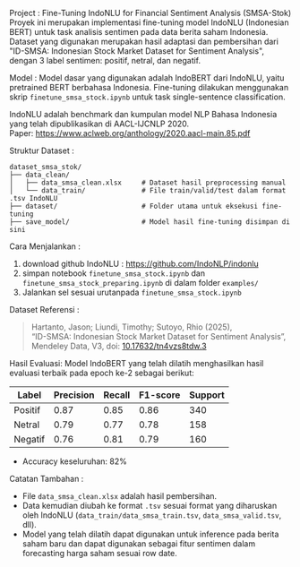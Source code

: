 Project : Fine-Tuning IndoNLU for Financial Sentiment Analysis (SMSA-Stok)
Proyek ini merupakan implementasi fine-tuning model IndoNLU (Indonesian BERT) untuk task analisis sentimen pada data berita saham Indonesia. Dataset yang digunakan merupakan hasil adaptasi dan pembersihan dari "ID-SMSA: Indonesian Stock Market Dataset for Sentiment Analysis", dengan 3 label sentimen: positif, netral, dan negatif.

Model :
Model dasar yang digunakan adalah IndoBERT dari IndoNLU, yaitu pretrained BERT berbahasa Indonesia. Fine-tuning dilakukan menggunakan skrip `finetune_smsa_stock.ipynb` untuk task single-sentence classification.

IndoNLU adalah benchmark dan kumpulan model NLP Bahasa Indonesia yang telah dipublikasikan di AACL-IJCNLP 2020.  
Paper: https://www.aclweb.org/anthology/2020.aacl-main.85.pdf


Struktur Dataset :
```
dataset_smsa_stok/
├── data_clean/
│   ├── data_smsa_clean.xlsx     # Dataset hasil preprocessing manual
│   └── data_train/              # File train/valid/test dalam format .tsv IndoNLU
├── dataset/                     # Folder utama untuk eksekusi fine-tuning
├── save_model/                  # Model hasil fine-tuning disimpan di sini
```

Cara Menjalankan : 
1. download github IndoNLU : https://github.com/IndoNLP/indonlu
2. simpan notebook `finetune_smsa_stock.ipynb` dan `finetune_smsa_stock_preparing.ipynb` di dalam folder `examples/`
2. Jalankan sel sesuai urutanpada `finetune_smsa_stock.ipynb`


Dataset Referensi :
> Hartanto, Jason; Liundi, Timothy; Sutoyo, Rhio (2025),  
> “ID-SMSA: Indonesian Stock Market Dataset for Sentiment Analysis”,  
> Mendeley Data, V3, doi: [10.17632/tn4vzs8tdw.3](https://data.mendeley.com/datasets/tn4vzs8tdw/3)

Hasil Evaluasi:
Model IndoBERT yang telah dilatih menghasilkan hasil evaluasi terbaik pada epoch ke-2 sebagai berikut:

| Label   | Precision | Recall | F1-score | Support |
| ------- | --------- | ------ | -------- | ------- |
| Positif | 0.87      | 0.85   | 0.86     | 340     |
| Netral  | 0.79      | 0.77   | 0.78     | 158     |
| Negatif | 0.76      | 0.81   | 0.79     | 160     |
- Accuracy keseluruhan: 82% 

Catatan Tambahan :
- File `data_smsa_clean.xlsx` adalah hasil pembersihan.
- Data kemudian diubah ke format `.tsv` sesuai format yang diharuskan oleh IndoNLU (`data_train/data_smsa_train.tsv`, `data_smsa_valid.tsv`, dll).
- Model yang telah dilatih dapat digunakan untuk inference pada berita saham baru dan dapat digunakan sebagai fitur sentimen dalam forecasting harga saham sesuai row date.
